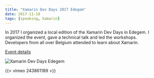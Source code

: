 ```yaml
---
title: "Xamarin Dev Days 2017 Edegem"
date: 2017-11-18
tags: [speaking, Xamarin]
---
```


In 2017 I organized a local edition of the Xamarin Dev Days in Edegem.
I organized the event, gave a technical talk and led the workshops. Developers from all over Belgium attended to learn about Xamarin.

[Event details](https://ti.to/xamarin/dev-days-edegem-2017)

![Xamarin Dev Days Edegem](https://pbs.twimg.com/media/DO71k8XXcAA0Rmt?format=jpg&name=large "Xamarin Dev Days Edegem")

{{< vimeo 243861189 >}}
